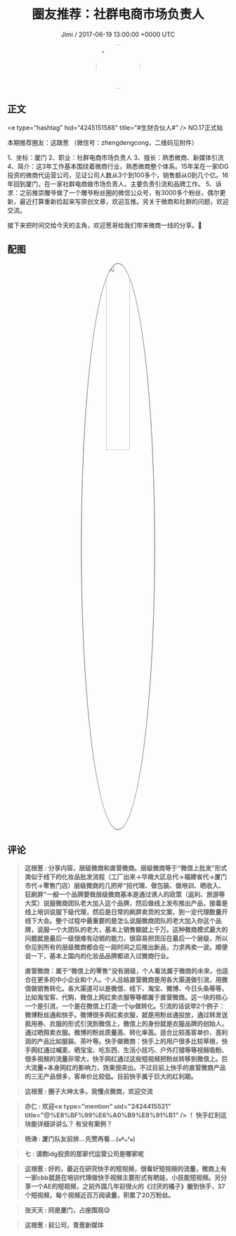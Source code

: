 <h1 align="center">圈友推荐：社群电商市场负责人</h1>
<p align="center">
    <a>Jimi / 2017-06-19 13:00:00 &#43;0000 UTC</a>
</p>

<div align="center">
    <img src="https://images.zsxq.com/FiWv5yIogjugrkjGNdMOpLbJJQQg?e=1590940799&amp;token=kIxbL07-8jAj8w1n4s9zv64FuZZNEATmlU_Vm6zD:3hf7dVV6u5P9ulK0iGgaBqJE7yo=" width="100" height="100" style="border:1px solid;border-radius:50%; color:#ffffff"/>
</div>

## 正文

<div>
&lt;e type=&#34;hashtag&#34; hid=&#34;4245151588&#34; title=&#34;#生财合伙人#&#34; /&gt; NO.17正式帖

本期推荐圈友：这跟葱
（微信号：zhengdengcong，二维码见附件）

1、坐标：厦门
2、职业：社群电商市场负责人
3、擅长：熟悉微商、新媒体引流
4、简介：这3年工作基本围绕着微商行业，熟悉微商整个体系。15年呆在一家IDG投资的微商代运营公司，见证公司人数从3个到100多个，销售额从0到几个亿。16年回到厦门，在一家社群电商做市场负责人，主要负责引流和品牌工作。
5、诉求：之前推崇雕爷做了一个雕爷粉丝圈的微信公众号，有3000多个粉丝，偶尔更新，最近打算重新捡起来写原创文章，欢迎互推。另关于微商和社群的问题，欢迎交流。

接下来把时间交给今天的主角，欢迎葱哥给我们带来微商一线的分享。👏
</div>

## 配图
<div class="image" align="center">

<img src="https://images.zsxq.com/FoOqz8FqfujyUTwRtvgQoi8CTOl6?e=1590940799&amp;token=kIxbL07-8jAj8w1n4s9zv64FuZZNEATmlU_Vm6zD:z1Nj81tKBNkK5ufVIMeC05ExK2Q=" width="33%" height="33%" style="border:1px solid;border-radius:50%; color:#3c3f41"/>

</div>

## 评论

<div align="left">
<div>

<blockquote >
<span> <strong>这根葱 : 分享内容，层级微商和直营微商。层级微商等于“微信上批发”形式类似于线下的化妆品批发流程（工厂出来→华南大区总代→福建省代→厦门市代→零售门店）层级微商的几把斧“招代理、做包装、做培训、晒收入、狂刷屏”一般一个品牌要做层级微商基本是通过诱人的政策（返利、旅游等大奖）说服微商团队老大加入这个品牌，然后做线上发布推出产品，接着是线上培训说服下级代理，然后是日常的刷屏卖货的文案，到一定代理数量开线下大会。整个过程中最重要的是怎么说服微商团队的老大加入你这个品牌，说服一个大团队的老大，基本上销售额就上千万。这种微商模式最大的问题就是最后一级很难有动销的能力，很容易把货压在最后一个层级，所以你见到所有的层级微商都会在一段时间之后推出新品，力求再卖一波。顺便说一下，基本上国内的化妆品品牌都进入过微商行业。直营微商：属于“微信上的零售”没有层级，个人看法属于微商的未来，也适合在更多的中小企业和个人。个人总结直营微商是用各大渠道做引流，用微信做销售转化。各大渠道可以是微信、线下、淘宝、微博、今日头条等等，比如淘宝客、代购、微信上网红卖衣服等等都属于直营微商。这一块的核心一个是引流，一个是在微信上打造一个ip做转化。引流的话说举2个例子：微博粉丝通和快手。微博很多网红卖衣服，就是用粉丝通投放，通过转发送抵用券、衣服的形式引流到微信上，微信上的身份就是衣服品牌的创始人，通过晒照卖衣服。微博的粉丝质量高、转化率高。适合比较高客单价、高利润的产品比如服装、茶叶等。快手做微商：快手上的用户很多比较草根，快手网红通过喊麦、晒宝宝、吃东西、生活小技巧、户外打猎等等视频吸粉、很多视频的流量非常大，快手网红通过这些短视频把粉丝转移到微信上。巨大流量&#43;本身网红的影响力，效果很突出。不过目前上快手的直营微商产品的三无产品很多，客单价比较低。目前快手属于巨大的红利期。 </strong></span>
</blockquote>

<blockquote >
<span> <strong>这根葱 : 圈子大神太多。我懂点微商，欢迎交流 </strong></span>
</blockquote>

<blockquote >
<span> <strong>亦仁 : 欢迎&lt;e type=&#34;mention&#34; uid=&#34;2424415521&#34; title=&#34;@%E8%BF%99%E6%A0%B9%E8%91%B1&#34; /&gt;  ！ 快手红利这块能详细讲讲么？ 有没有案例？ </strong></span>
</blockquote>

<blockquote >
<span> <strong>杨涛 : 厦门队友前排…先赞再看…(๑❛ᴗ❛๑) </strong></span>
</blockquote>

<blockquote >
<span> <strong>七 : 请教idg投资的那家代运营公司是哪家呢 </strong></span>
</blockquote>

<blockquote >
<span> <strong>这根葱 : 好的，最近在研究快手的短视频，很看好短视频的流量，微商上有一家cbb就是在培训代理做快手视频主要形式有晒娃，小技能短视频。另分享一个AE的短视频，之前外国几年前很火的《讨厌的橘子》搬到快手，37个短视频，每个视频近百万阅读量，积累了20万粉丝。 </strong></span>
</blockquote>

<blockquote >
<span> <strong>张天天 : 同是厦门，占座围观😉 </strong></span>
</blockquote>

<blockquote >
<span> <strong>这根葱 : 前公司，青葱新媒体 </strong></span>
</blockquote>

</div>
</div>